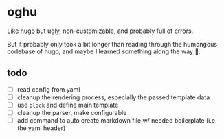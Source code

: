 # oghu
Like [hugo](https://gohugo.io/) but ugly, non-customizable, and probably full of errors.

But it probably only took a bit longer than reading through the humongous codebase of hugo,
and maybe I learned something along the way :shrug:.

## todo
* [ ] read config from yaml
* [ ] cleanup the rendering process, especially the passed template data
* [ ] use `block` and define main template
* [ ] cleanup the parser, make configurable
* [ ] add command to auto create markdown file w/ needed boilerplate (i.e. the yaml header)
